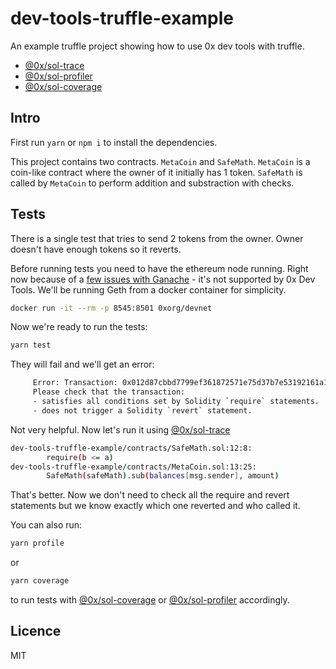 # dev-tools-truffle-example

An example truffle project showing how to use 0x dev tools with truffle.

- [@0x/sol-trace](https://www.sol-trace.com)
- [@0x/sol-profiler](https://www.sol-profiler.com)
- [@0x/sol-coverage](https://www.sol-coverage.com)

## Intro

First run `yarn` or `npm i` to install the dependencies.

This project contains two contracts. `MetaCoin` and `SafeMath`. `MetaCoin` is a coin-like contract where the owner of it initially has 1 token. `SafeMath` is called by `MetaCoin` to perform addition and substraction with checks.

## Tests

There is a single test that tries to send 2 tokens from the owner. Owner doesn't have enough tokens so it reverts.

Before running tests you need to have the ethereum node running. Right now because of a [few issues with Ganache](https://github.com/0xProject/0x-monorepo/issues/1520) - it's not supported by 0x Dev Tools. We'll be running Geth from a docker container for simplicity.

```bash
docker run -it --rm -p 8545:8501 0xorg/devnet
```

Now we're ready to run the tests:

```bash
yarn test
```

They will fail and we'll get an error:

```bash
     Error: Transaction: 0x012d87cbbd7799ef361872571e75d37b7e53192161a1955ef5d6c97f1531d613 exited with an error (status 0).
     Please check that the transaction:
     - satisfies all conditions set by Solidity `require` statements.
     - does not trigger a Solidity `revert` statement.
```

Not very helpful. Now let's run it using [@0x/sol-trace](http://sol-trace.com)

```bash
dev-tools-truffle-example/contracts/SafeMath.sol:12:8:
        require(b <= a)
dev-tools-truffle-example/contracts/MetaCoin.sol:13:25:
        SafeMath(safeMath).sub(balances[msg.sender], amount)
```

That's better. Now we don't need to check all the require and revert statements but we know exactly which one reverted and who called it.

You can also run:

```bash
yarn profile
```

or

```bash
yarn coverage
```

to run tests with [@0x/sol-coverage](http://sol-coverage.com) or [@0x/sol-profiler](http://sol-profiler.com) accordingly.

## Licence

MIT
